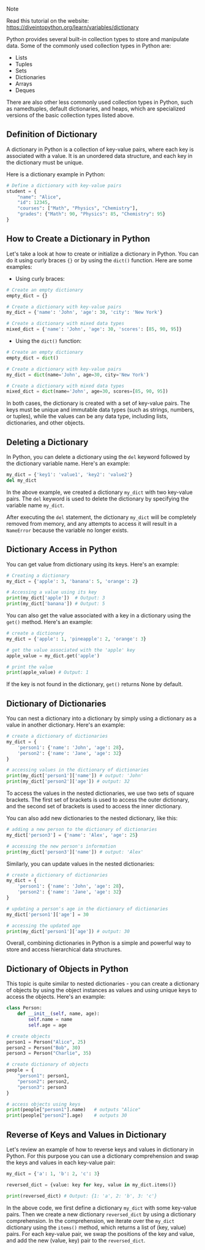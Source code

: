 > [!NOTE]
> Read this tutorial on the website: https://diveintopython.org/learn/variables/dictionary

Python provides several built-in collection types to store and manipulate data. Some of the commonly used collection types in Python are:

* Lists
* Tuples
* Sets
* Dictionaries
* Arrays
* Deques

There are also other less commonly used collection types in Python, such as namedtuples, default dictionaries, and heaps, which are specialized versions of the basic collection types listed above.

## Definition of Dictionary

A dictionary in Python is a collection of key-value pairs, where each key is associated with a value. It is an unordered data structure, and each key in the dictionary must be unique.

Here is a dictionary example in Python:

```python
# Define a dictionary with key-value pairs
student = {
    "name": "Alice",
    "id": 12345,
    "courses": ["Math", "Physics", "Chemistry"],
    "grades": {"Math": 90, "Physics": 85, "Chemistry": 95}
}
```

## How to Create a Dictionary in Python

Let's take a look at how to create or initialize a dictionary in Python. You can do it using curly braces `{}` or by using the `dict()` function. Here are some examples:

- Using curly braces:

```python
# Create an empty dictionary
empty_dict = {}

# Create a dictionary with key-value pairs
my_dict = {'name': 'John', 'age': 30, 'city': 'New York'}

# Create a dictionary with mixed data types
mixed_dict = {'name': 'John', 'age': 30, 'scores': [85, 90, 95]}
```

- Using the `dict()` function:

```python
# Create an empty dictionary
empty_dict = dict()

# Create a dictionary with key-value pairs
my_dict = dict(name='John', age=30, city='New York')

# Create a dictionary with mixed data types
mixed_dict = dict(name='John', age=30, scores=[85, 90, 95])
```

In both cases, the dictionary is created with a set of key-value pairs. The keys must be unique and immutable data types (such as strings, numbers, or tuples), while the values can be any data type, including lists, dictionaries, and other objects.

## Deleting a Dictionary

In Python, you can delete a dictionary using the `del` keyword followed by the dictionary variable name. Here's an example:

```python
my_dict = {'key1': 'value1', 'key2': 'value2'}
del my_dict
```

In the above example, we created a dictionary `my_dict` with two key-value pairs. The `del` keyword is used to delete the dictionary by specifying the variable name `my_dict`.

After executing the `del` statement, the dictionary `my_dict` will be completely removed from memory, and any attempts to access it will result in a `NameError` because the variable no longer exists.

## Dictionary Access in Python

You can get value from dictionary using its keys. Here's an example:

```python
# Creating a dictionary
my_dict = {'apple': 3, 'banana': 5, 'orange': 2}

# Accessing a value using its key
print(my_dict['apple'])  # Output: 3
print(my_dict['banana']) # Output: 5
```

You can also get the value associated with a key in a dictionary using the `get()` method. Here's an example:

```python
# create a dictionary
my_dict = {'apple': 1, 'pineapple': 2, 'orange': 3}

# get the value associated with the 'apple' key
apple_value = my_dict.get('apple')

# print the value
print(apple_value) # Output: 1
```

If the key is not found in the dictionary, `get()` returns None by default.

## Dictionary of Dictionaries

You can nest a dictionary into a dictionary by simply using a dictionary as a value in another dictionary. Here's an example:

```python
# create a dictionary of dictionaries
my_dict = {
    'person1': {'name': 'John', 'age': 28},
    'person2': {'name': 'Jane', 'age': 32}
}

# accessing values in the dictionary of dictionaries
print(my_dict['person1']['name']) # output: 'John'
print(my_dict['person2']['age']) # output: 32
```

To access the values in the nested dictionaries, we use two sets of square brackets. The first set of brackets is used to access the outer dictionary, and the second set of brackets is used to access the inner dictionary.

You can also add new dictionaries to the nested dictionary, like this:

```python
# adding a new person to the dictionary of dictionaries
my_dict['person3'] = {'name': 'Alex', 'age': 25}

# accessing the new person's information
print(my_dict['person3']['name']) # output: 'Alex'
```

Similarly, you can update values in the nested dictionaries:

```python
# create a dictionary of dictionaries
my_dict = {
    'person1': {'name': 'John', 'age': 28},
    'person2': {'name': 'Jane', 'age': 32}
}

# updating a person's age in the dictionary of dictionaries
my_dict['person1']['age'] = 30

# accessing the updated age
print(my_dict['person1']['age']) # output: 30
```

Overall, combining dictionaries in Python is a simple and powerful way to store and access hierarchical data structures.

## Dictionary of Objects in Python

This topic is quite similar to nested dictionaries - you can create a dictionary of objects by using the object instances as values and using unique keys to access the objects. Here's an example:

```python
class Person:
    def __init__(self, name, age):
        self.name = name
        self.age = age

# create objects
person1 = Person("Alice", 25)
person2 = Person("Bob", 30)
person3 = Person("Charlie", 35)

# create dictionary of objects
people = {
    "person1": person1,
    "person2": person2,
    "person3": person3
}

# access objects using keys
print(people["person1"].name)   # outputs "Alice"
print(people["person2"].age)    # outputs 30
```

## Reverse of Keys and Values in Dictionary

Let's review an example of how to reverse keys and values in dictionary in Python. For this purpose you can use a dictionary comprehension and swap the keys and values in each key-value pair:

```python
my_dict = {'a': 1, 'b': 2, 'c': 3}

reversed_dict = {value: key for key, value in my_dict.items()}

print(reversed_dict) # Output: {1: 'a', 2: 'b', 3: 'c'}
```

In the above code, we first define a dictionary `my_dict` with some key-value pairs. Then we create a new dictionary `reversed_dict` by using a dictionary comprehension. In the comprehension, we iterate over the `my_dict` dictionary using the `items()` method, which returns a list of (key, value) pairs. For each key-value pair, we swap the positions of the key and value, and add the new (value, key) pair to the `reversed_dict`.
